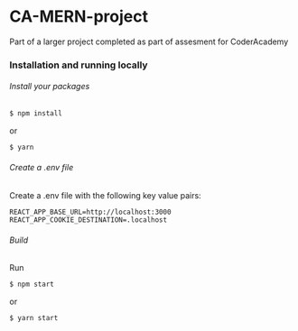 
# CA-MERN-project 

Part of a larger project completed as part of assesment for CoderAcademy

### Installation and running locally

###### Install your packages

```bash
$ npm install
```
or

```bash
$ yarn 
```

###### Create a .env file

Create a .env file with the following key value pairs:

```
REACT_APP_BASE_URL=http://localhost:3000
REACT_APP_COOKIE_DESTINATION=.localhost
```


###### Build

Run 

```bash
$ npm start
```

or 

```bash
$ yarn start
```

